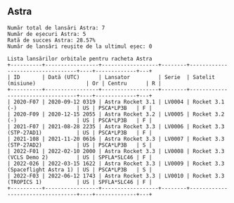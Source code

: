 ## Astra

    Număr total de lansări Astra: 7
    Număr de eșecuri Astra: 5
    Rată de succes Astra: 28.57%
    Număr de lansări reușite de la ultimul eșec: 0
    
    Lista lansărilor orbitale pentru racheta Astra
    +----------+-----------------+------------------+--------+----------------------------------+----+-------------+---+
    | ID       | Dată (UTC)      | Lansator         | Serie  | Satelit (misiune)                | Or | Centru      | R |
    +----------+-----------------+------------------+--------+----------------------------------+----+-------------+---+
    | 2020-F07 | 2020-09-12 0319 | Astra Rocket 3.1 | LV0004 | Rocket 3.1 (-)                   | US | PSCA*LP3B   | F |
    | 2020-F09 | 2020-12-15 2055 | Astra Rocket 3.2 | LV0005 | Rocket 3.2 (-)                   | US | PSCA*LP3B   | F |
    | 2021-F07 | 2021-08-28 2235 | Astra Rocket 3.3 | LV0006 | Rocket 3.3 (STP-27AD1)           | US | PSCA*LP3B   | F |
    | 2021-108 | 2021-11-20 0616 | Astra Rocket 3.3 | LV0007 | Rocket 3.3 (STP-27AD2)           | US | PSCA*LP3B   | S |
    | 2022-F01 | 2022-02-10 2000 | Astra Rocket 3.3 | LV0008 | Rocket 3.3 (VCLS Demo 2)         | US | SPFLA*SLC46 | F |
    | 2022-026 | 2022-03-15 1622 | Astra Rocket 3.3 | LV0009 | Rocket 3.3 (Spaceflight Astra 1) | US | PSCA*LP3B   | S |
    | 2022-F03 | 2022-06-12 1743 | Astra Rocket 3.3 | LV0010 | Rocket 3.3 (TROPICS 1)           | US | SPFLA*SLC46 | F |
    +----------+-----------------+------------------+--------+----------------------------------+----+-------------+---+
    

